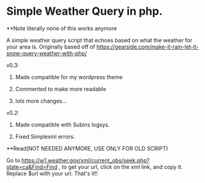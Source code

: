 Simple Weather Query in php.
====================

**Note literally none of this works anymore

A simple weather query script that echoes based on what the weather for your area is. Originally based off of https://gearside.com/make-it-rain-let-it-snow-query-weather-with-php/

v0.3:

1. Made compatible for my wordpress theme

2. Commented to make more readable

3. lots more changes...

v0.2:

1. Made compatible with Subins logsys.

2. Fixed Simplexml errors.

**Read(NOT NEEDED ANYMORE, USE ONLY FOR OLD SCRIPT)

Go to https://w1.weather.gov/xml/current_obs/seek.php?state=ca&Find=Find ,
to get your url, click on the xml link, and copy it. Replace $url with your url. That's it!!
